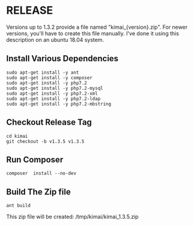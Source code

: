 RELEASE
=======

Versions up to 1.3.2 provide a file named "kimai_{version}.zip".
For newer versions, you'll have to create this file manually.
I've done it using this description on an ubuntu 18.04 system.

Install Various Dependencies
----------------------------

```
sudo apt-get install -y ant
sudo apt-get install -y composer
sudo apt-get install -y php7.2
sudo apt-get install -y php7.2-mysql
sudo apt-get install -y php7.2-xml
sudo apt-get install -y php7.2-ldap
sudo apt-get install -y php7.2-mbstring
```

Checkout Release Tag
--------------------

```
cd kimai
git checkout -b v1.3.5 v1.3.5
```

Run Composer
------------

```
composer  install --no-dev
```

Build The Zip file
------------------

```
ant build
```

This zip file will be created: /tmp/kimai/kimai_1.3.5.zip
